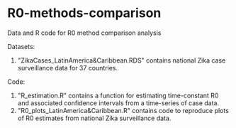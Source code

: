 # R0-methods-comparison

Data and R code for R0 method comparison analysis

Datasets:
1. "ZikaCases_LatinAmerica&Caribbean.RDS" contains national Zika case surveillance data for 37 countries.


Code:
1. "R_estimation.R" contains a function for estimating time-constant R0 and associated confidence intervals from a time-series of case data.
2. "R0_plots_LatinAmerica&Caribbean.R" contains code to reproduce plots of R0 estimates from national Zika surveillance data.
